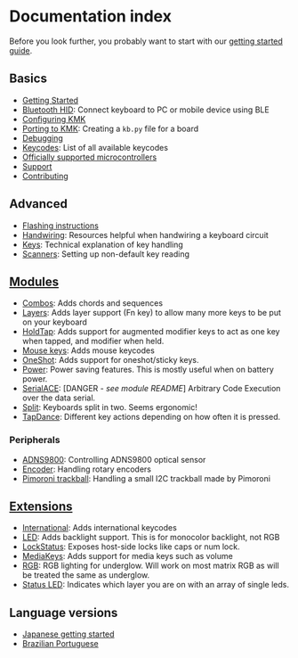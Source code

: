 # Documentation index

Before you look further, you probably want to start with our [getting started guide](Getting_Started.md).

## Basics

- [Getting Started](Getting_Started.md)
- [Bluetooth HID](ble_hid.md): Connect keyboard to PC or mobile device using BLE
- [Configuring KMK](config_and_keymap.md)
- [Porting to KMK](porting_to_kmk.md): Creating a `kb.py` file for a board
- [Debugging](debugging.md)
- [Keycodes](keycodes.md): List of all available keycodes
- [Officially supported microcontrollers](Officially_Supported_Microcontrollers.md)
- [Support](support.md)
- [Contributing](contributing.md)

## Advanced

- [Flashing instructions](flashing.md)
- [Handwiring](handwiring.md): Resources helpful when handwiring a keyboard circuit
- [Keys](keys.md): Technical explanation of key handling
- [Scanners](scanners.md): Setting up non-default key reading

## [Modules](modules.md)

- [Combos](combos.md): Adds chords and sequences
- [Layers](layers.md): Adds layer support (Fn key) to allow many more keys to be put on your keyboard
- [HoldTap](holdtap.md): Adds support for augmented modifier keys to act as one key when tapped, and modifier when held.
- [Mouse keys](mouse_keys.md): Adds mouse keycodes
- [OneShot](oneshot.md): Adds support for oneshot/sticky keys.
- [Power](power.md): Power saving features. This is mostly useful when on battery power.
- [SerialACE](serialace.md): [DANGER - _see module README_] Arbitrary Code Execution over the data serial.
- [Split](split_keyboards.md): Keyboards split in two. Seems ergonomic!
- [TapDance](tapdance.md): Different key actions depending on how often it is pressed.

### Peripherals

- [ADNS9800](adns9800.md): Controlling ADNS9800 optical sensor
- [Encoder](encoder.md): Handling rotary encoders
- [Pimoroni trackball](pimoroni_trackball.md): Handling a small I2C trackball made by Pimoroni

## [Extensions](extensions.md)

- [International](international.md): Adds international keycodes
- [LED](led.md): Adds backlight support. This is for monocolor backlight, not RGB
- [LockStatus](lock_status.md): Exposes host-side locks like caps or num lock.
- [MediaKeys](media_keys.md): Adds support for media keys such as volume
- [RGB](rgb.md): RGB lighting for underglow. Will work on most matrix RGB as will be treated the same as underglow.
- [Status LED](extension_statusled.md): Indicates which layer you are on with an array of single leds.

## Language versions

- [Japanese getting started](https://github.com/KMKfw/kmk_firmware/tree/master/docs/ja/Getting_Started.md)
- [Brazilian Portuguese](https://github.com/KMKfw/kmk_firmware/tree/master/docs/ptBR)

